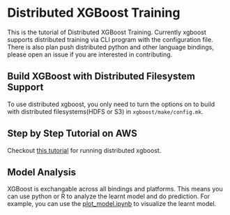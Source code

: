 Distributed XGBoost Training
============================
This is the tutorial of Distributed XGBoost Training.
Currently xgboost supports distributed training via CLI program with the configuration file.
There is also plan push distributed python and other language bindings, please open an issue
if you are interested in contributing.

Build XGBoost with Distributed Filesystem Support
-------------------------------------------------
To use distributed xgboost, you only need to turn the options on to build
with distributed filesystems(HDFS or S3) in ```xgboost/make/config.mk```.


Step by Step Tutorial on AWS
----------------------------
Checkout [this tutorial](https://xgboost.readthedocs.org/en/latest/tutorials/aws_yarn.html) for running distributed xgboost.


Model Analysis
--------------
XGBoost is exchangable across all bindings and platforms.
This means you can use python or R to analyze the learnt model and do prediction.
For example, you can use the [plot_model.ipynb](plot_model.ipynb) to visualize the learnt model.

